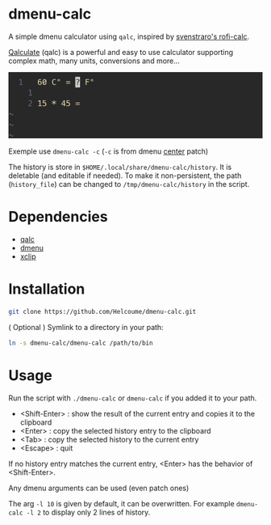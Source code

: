 # dmenu-calc
A simple dmenu calculator using `qalc`, inspired by [svenstraro's rofi-calc](https://github.com/svenstaro/rofi-calc).

[Qalculate](https://qalculate.github.io/) (qalc) is a powerful and easy to use calculator supporting complex math, many units, conversions and more...

![exemple](exemple.gif)

Exemple use `dmenu-calc -c` (`-c` is from dmenu [center](https://tools.suckless.org/dmenu/patches/center/) patch) 

The history is store in `$HOME/.local/share/dmenu-calc/history`. It is deletable (and editable if needed). To make it non-persistent, the path (`history_file`) can be changed to `/tmp/dmenu-calc/history` in the script.

# Dependencies

- [qalc](https://github.com/Qalculate/libqalculate)
- [dmenu](https://tools.suckless.org/dmenu/)
- [xclip](https://github.com/astrand/xclip)

# Installation

```bash
git clone https://github.com/Helcoume/dmenu-calc.git
```
( Optional ) Symlink to a directory in your path:
```bash
ln -s dmenu-calc/dmenu-calc /path/to/bin 
```

# Usage

Run the script with `./dmenu-calc` or `dmenu-calc` if you added it to your path.

- \<Shift-Enter\> : show the result of the current entry and copies it to the clipboard
- \<Enter\>       : copy the selected history entry to the clipboard
- \<Tab\>         : copy the selected history to the current entry
- \<Escape\>      : quit 

If no history entry matches the current entry, \<Enter\> has the behavior of \<Shift-Enter\>.

Any dmenu arguments can be used (even patch ones)

The arg `-l 10` is given by default, it can be overwritten. For example `dmenu-calc -l 2` to display only 2 lines of history.
